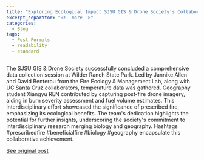 ```yaml
---
title: "Exploring Ecological Impact SJSU GIS & Drone Society's Collaborative Efforts"
excerpt_separator: "<!--more-->"
categories:
  - Blog
tags:
  - Post Formats
  - readability
  - standard
---
```

The SJSU GIS & Drone Society successfully concluded a comprehensive data collection session at Wilder Ranch State Park. Led by Jannike Allen and David Benterou from the Fire Ecology & Management Lab, along with UC Santa Cruz collaborators, temperature data was gathered. Geography student Xiangyu REN contributed by capturing post-fire drone imagery, aiding in burn severity assessment and fuel volume estimates. This interdisciplinary effort showcased the significance of prescribed fire, emphasizing its ecological benefits. The team's dedication highlights the potential for further insights, underscoring the society's commitment to interdisciplinary research merging biology and geography. Hashtags #prescribedfire #beneficialfire #biology #geography encapsulate this collaborative achievement.

[See original post](https://www.linkedin.com/feed/update/urn:li:activity:7128813570095513600/)
